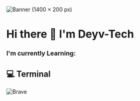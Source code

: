 ![Banner (1400 × 200 px)](https://user-images.githubusercontent.com/92702144/197099573-e6e23d18-684d-4827-8c9b-e1aac4d32ada.jpg)

# Hi there 👋 I'm Deyv-Tech
### I'm currently Learning:

## 💻 Terminal

![Brave](https://img.shields.io/badge/Brave-FB542B?style=?style=style-plastic-green?logo=appveyor&style=plastic&logo=Brave&logoColor=white)